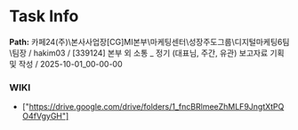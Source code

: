 # Task Info

**Path:** 카페24(주)\본사사업장\[CG]MI본부\마케팅센터\성장주도그룹\디지털마케팅6팀\팀장 / hakim03 / [339124] 본부 외 소통 _ 정기 (대표님, 주간, 유관) 보고자료 기획 및 작성 / 2025-10-01_00-00-00

### WIKI
- ["https://drive.google.com/drive/folders/1_fncBRlmeeZhMLF9JngtXtPQO4fVgyGH"]

